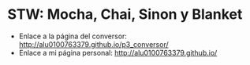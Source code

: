 # STW: Mocha, Chai, Sinon y Blanket
- Enlace a la página del conversor: http://alu0100763379.github.io/p3_conversor/
- Enlace a mi página personal: http://alu0100763379.github.io/
